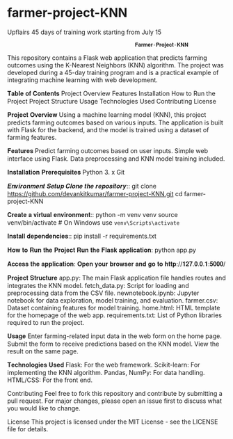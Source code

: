 # farmer-project-KNN
Upflairs 45 days of training work starting from July 15

                                             𝐅𝐚𝐫𝐦𝐞𝐫-𝐏𝐫𝐨𝐣𝐞𝐜𝐭-𝐊𝐍𝐍

This repository contains a Flask web application that predicts farming outcomes using the K-Nearest Neighbors (KNN) algorithm. The project was developed during a 45-day training program and is a practical example of integrating machine learning with web development.

𝐓𝐚𝐛𝐥𝐞 𝐨𝐟 𝐂𝐨𝐧𝐭𝐞𝐧𝐭𝐬
Project Overview
Features
Installation
How to Run the Project
Project Structure
Usage
Technologies Used
Contributing
License

𝐏𝐫𝐨𝐣𝐞𝐜𝐭 𝐎𝐯𝐞𝐫𝐯𝐢𝐞𝐰
Using a machine learning model (KNN), this project predicts farming outcomes based on various inputs. The application is built with Flask for the backend, and the model is trained using a dataset of farming features.

𝐅𝐞𝐚𝐭𝐮𝐫𝐞𝐬
Predict farming outcomes based on user inputs.
Simple web interface using Flask.
Data preprocessing and KNN model training included.


𝐈𝐧𝐬𝐭𝐚𝐥𝐥𝐚𝐭𝐢𝐨𝐧
𝐏𝐫𝐞𝐫𝐞𝐪𝐮𝐢𝐬𝐢𝐭𝐞𝐬
Python 3. x
Git

𝑬𝒏𝒗𝒊𝒓𝒐𝒏𝒎𝒆𝒏𝒕 𝑺𝒆𝒕𝒖𝒑
𝑪𝒍𝒐𝒏𝒆 𝒕𝒉𝒆 𝒓𝒆𝒑𝒐𝒔𝒊𝒕𝒐𝒓𝒚:: git clone https://github.com/devankitkumar/farmer-project-KNN.git
cd farmer-project-KNN

𝐂𝐫𝐞𝐚𝐭𝐞 𝐚 𝐯𝐢𝐫𝐭𝐮𝐚𝐥 𝐞𝐧𝐯𝐢𝐫𝐨𝐧𝐦𝐞𝐧𝐭:: python -m venv venv
source venv/bin/activate   # On Windows use `venv\Scripts\activate`

𝐈𝐧𝐬𝐭𝐚𝐥𝐥 𝐝𝐞𝐩𝐞𝐧𝐝𝐞𝐧𝐜𝐢𝐞𝐬:: pip install -r requirements.txt


𝐇𝐨𝐰 𝐭𝐨 𝐑𝐮𝐧 𝐭𝐡𝐞 𝐏𝐫𝐨𝐣𝐞𝐜𝐭
𝐑𝐮𝐧 𝐭𝐡𝐞 𝐅𝐥𝐚𝐬𝐤 𝐚𝐩𝐩𝐥𝐢𝐜𝐚𝐭𝐢𝐨𝐧:
python app.py

𝐀𝐜𝐜𝐞𝐬𝐬 𝐭𝐡𝐞 𝐚𝐩𝐩𝐥𝐢𝐜𝐚𝐭𝐢𝐨𝐧: 𝐎𝐩𝐞𝐧 𝐲𝐨𝐮𝐫 𝐛𝐫𝐨𝐰𝐬𝐞𝐫 𝐚𝐧𝐝 𝐠𝐨 𝐭𝐨 𝐡𝐭𝐭𝐩://𝟏𝟐𝟕.𝟎.𝟎.𝟏:𝟓𝟎𝟎𝟎/

𝐏𝐫𝐨𝐣𝐞𝐜𝐭 𝐒𝐭𝐫𝐮𝐜𝐭𝐮𝐫𝐞
app.py: The main Flask application file handles routes and integrates the KNN model.
fetch_data.py: Script for loading and preprocessing data from the CSV file.
newnotebook.ipynb: Jupyter notebook for data exploration, model training, and evaluation.
farmer.csv: Dataset containing features for model training.
home.html: HTML template for the homepage of the web app.
requirements.txt: List of Python libraries required to run the project.

𝐔𝐬𝐚𝐠𝐞
Enter farming-related input data in the web form on the home page.
Submit the form to receive predictions based on the KNN model.
View the result on the same page.


𝐓𝐞𝐜𝐡𝐧𝐨𝐥𝐨𝐠𝐢𝐞𝐬 𝐔𝐬𝐞𝐝
Flask: For the web framework.
Scikit-learn: For implementing the KNN algorithm.
Pandas, NumPy: For data handling.
HTML/CSS: For the front end.


Contributing
Feel free to fork this repository and contribute by submitting a pull request. For major changes, please open an issue first to discuss what you would like to change.

License
This project is licensed under the MIT License - see the LICENSE file for details.

